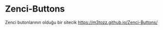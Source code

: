 # Zenci-Buttons
Zenci butonlarının olduğu bir sitecik
<a href="https://m3tozz.github.io/Zenci-Buttons/ ">https://m3tozz.github.io/Zenci-Buttons/</a>
